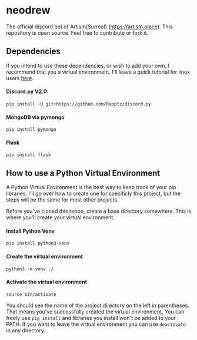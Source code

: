 # neodrew

The official discord bot of Artism(Surreal) (https://artism.place).
This repository is open source. Feel free to contribute or fork it.

## Dependencies
If you intend to use these dependencies, or wish to add your own, I recommend that you a virtual environment. I'll leave a quick tutorial for linux users [here](#how-to-use-a-python-virtual-environment).

#### Discord.py V2.0  
`pip install -U git+https://github.com/Rapptz/discord.py`

#### MongoDB via pymongo  
`pip install pymongo`

#### Flask  
`pip install flask`

## How to use a Python Virtual Environment
A Python Virtual Environment is the best way to keep track of your pip libraries. I'll go over how to create one for specificly this project, but the steps will be the same for most other projects.

Before you've cloned this repoo, create a base directory somewhere. This is where you'll create your virtual environment.

#### Install Python Venv  
`pip install python3-venv`

#### Create the virtual environment  
`python3 -m venv ./`  

#### Activate the virtual environment  
`source bin/activate`  

You should see the name of the project directory on the left in parentheses. That means you've successfully created the virtual environment. You can freely use `pip install` and libraries you install won't be added to your PATH. If you want to leave the virtual environment you can use `deactivate` in any directory.